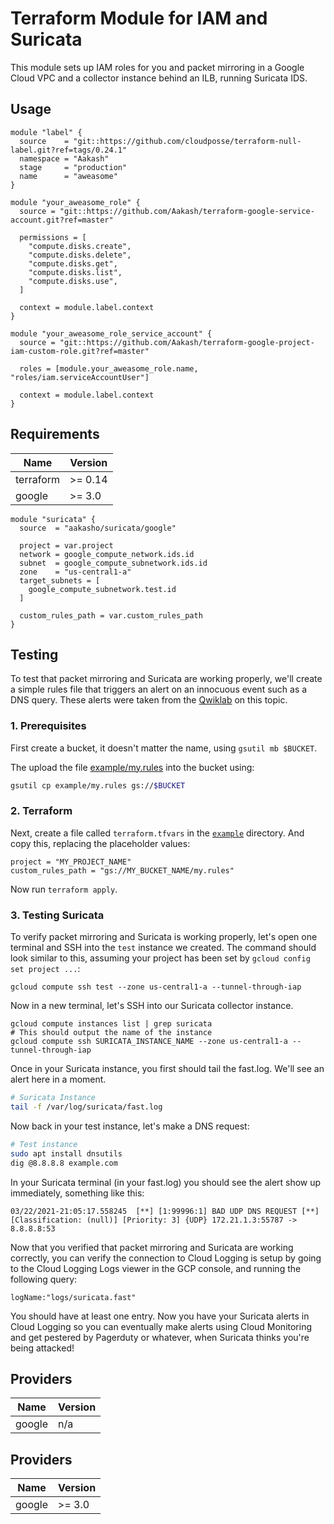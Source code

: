# Terraform Module for IAM and Suricata

This module sets up IAM roles for you and packet mirroring in a Google Cloud VPC and a collector instance behind an ILB, running Suricata IDS.

## Usage

```hcl
module "label" {
  source    = "git::https://github.com/cloudposse/terraform-null-label.git?ref=tags/0.24.1"
  namespace = "Aakash"
  stage     = "production"
  name      = "aweasome"
}

module "your_aweasome_role" {
  source = "git::https://github.com/Aakash/terraform-google-service-account.git?ref=master"

  permissions = [
    "compute.disks.create",
    "compute.disks.delete",
    "compute.disks.get",
    "compute.disks.list",
    "compute.disks.use",
  ]

  context = module.label.context
}

module "your_aweasome_role_service_account" {
  source = "git::https://github.com/Aakash/terraform-google-project-iam-custom-role.git?ref=master"

  roles = [module.your_aweasome_role.name, "roles/iam.serviceAccountUser"]

  context = module.label.context
}
```

<!--- BEGIN_TF_DOCS --->
## Requirements

| Name | Version |
|------|---------|
| terraform | >= 0.14 |
| google | >= 3.0 |

```hcl
module "suricata" {
  source  = "aakasho/suricata/google"

  project = var.project
  network = google_compute_network.ids.id
  subnet  = google_compute_subnetwork.ids.id
  zone    = "us-central1-a"
  target_subnets = [
    google_compute_subnetwork.test.id
  ]

  custom_rules_path = var.custom_rules_path
}
```

## Testing
To test that packet mirroring and Suricata are working properly, we'll create a simple rules file that triggers an alert on an innocuous event such as a DNS query. These alerts were taken from the [Qwiklab](https://www.qwiklabs.com/focuses/14864?parent=catalog) on this topic. 

### 1. Prerequisites

First create a bucket, it doesn't matter the name, using `gsutil mb $BUCKET`.

The upload the file [example/my.rules](./example/my.rules) into the bucket using:

```bash
gsutil cp example/my.rules gs://$BUCKET
```

### 2. Terraform
Next, create a file called `terraform.tfvars` in the [`example`](./example) directory. And copy this, replacing the placeholder values:
```
project = "MY_PROJECT_NAME"
custom_rules_path = "gs://MY_BUCKET_NAME/my.rules"
```

Now run `terraform apply`.

### 3. Testing Suricata

To verify packet mirroring and Suricata is working properly, let's open one terminal and SSH into the `test` instance we created. The command should look similar to this, assuming your project has been set by `gcloud config set project ...`:

```
gcloud compute ssh test --zone us-central1-a --tunnel-through-iap
```

Now in a new terminal, let's SSH into our Suricata collector instance.

```
gcloud compute instances list | grep suricata
# This should output the name of the instance
gcloud compute ssh SURICATA_INSTANCE_NAME --zone us-central1-a --tunnel-through-iap
```

Once in your Suricata instance, you first should tail the fast.log. We'll see an alert here in a moment.

```bash
# Suricata Instance
tail -f /var/log/suricata/fast.log
```

Now back in your test instance, let's make a DNS request:

```bash
# Test instance
sudo apt install dnsutils
dig @8.8.8.8 example.com
```

In your Suricata terminal (in your fast.log) you should see the alert show up immediately, something like this:
```
03/22/2021-21:05:17.558245  [**] [1:99996:1] BAD UDP DNS REQUEST [**] [Classification: (null)] [Priority: 3] {UDP} 172.21.1.3:55787 -> 8.8.8.8:53
```

Now that you verified that packet mirroring and Suricata are working correctly, you can verify the connection to Cloud Logging is setup by going to the Cloud Logging Logs viewer in the GCP console, and running the following query:

```
logName:"logs/suricata.fast"
```

You should have at least one entry. Now you have your Suricata alerts in Cloud Logging so you can eventually make alerts using Cloud Monitoring and get pestered by Pagerduty or whatever, when Suricata thinks you're being attacked!

## Providers

| Name | Version |
|------|---------|
| google | n/a |

## Providers

| Name | Version |
|------|---------|
| google | >= 3.0 |
